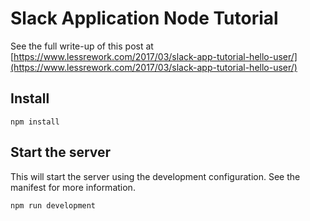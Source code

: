 # Slack Application Node Tutorial

See the full write-up of this post at [https://www.lessrework.com/2017/03/slack-app-tutorial-hello-user/](https://www.lessrework.com/2017/03/slack-app-tutorial-hello-user/)

## Install

```
npm install
```

## Start the server

This will start the server using the development configuration. See the manifest for more information.

```
npm run development
```
